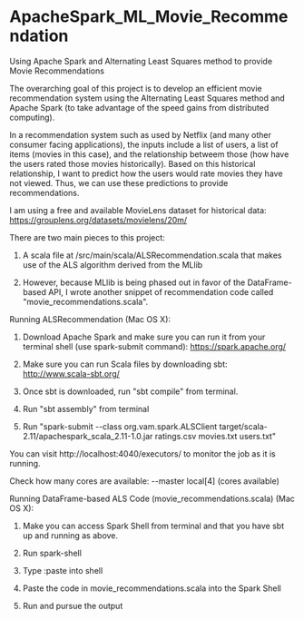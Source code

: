 # ApacheSpark_ML_Movie_Recommendation
Using Apache Spark and Alternating Least Squares method to provide Movie Recommendations 

The overarching goal of this project is to develop an efficient movie recommendation system using the Alternating Least Squares method and Apache Spark (to take advantage of the speed gains from distributed computing).

In a recommendation system such as used by Netflix (and many other consumer facing applications), the inputs include a list of users, a list of items (movies in this case), and the relationship betweem those (how have the users rated those movies historically). Based on this historical relationship, I want to predict how the users would rate movies they have not viewed.  Thus, we can use these predictions to provide recommendations.

I am using a free and available MovieLens dataset for historical data: https://grouplens.org/datasets/movielens/20m/

There are two main pieces to this project:

1. A scala file at /src/main/scala/ALSRecommendation.scala that makes use of the ALS algorithm derived from the MLlib

2. However, because MLlib is being phased out in favor of the DataFrame-based API, I wrote another snippet of recommendation code called "movie_recommendations.scala".

Running ALSRecommendation (Mac OS X):

1. Download Apache Spark and make sure you can run it from your terminal shell (use spark-submit command): https://spark.apache.org/

2. Make sure you can run Scala files by downloading sbt: http://www.scala-sbt.org/

3. Once sbt is downloaded, run "sbt compile" from terminal.

4. Run "sbt assembly" from terminal

5. Run "spark-submit --class org.vam.spark.ALSClient target/scala-2.11/apachespark_scala_2.11-1.0.jar ratings.csv movies.txt users.txt"

You can visit http://localhost:4040/executors/ to monitor the job as it is running.

Check how many cores are available: --master local[4] (cores available)

Running DataFrame-based ALS Code (movie_recommendations.scala) (Mac OS X):

1. Make you can access Spark Shell from terminal and that you have sbt up and running as above.

2. Run spark-shell 

3. Type :paste into shell

4. Paste the code in movie_recommendations.scala into the Spark Shell

5. Run and pursue the output 
